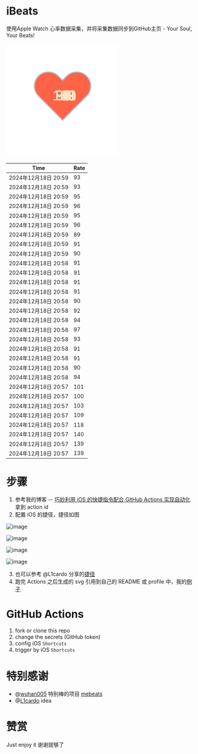 # iBeats
使用Apple Watch 心率数据采集，并将采集数据同步到GitHub主页 - Your Soul, Your Beats!

![](./files/heart.svg)

<!--START_SECTION:my_heart_rate-->
| Time | Rate | 
 | ---- | ---- | 
| 2024年12月18日 20:59 | 93 |
| 2024年12月18日 20:59 | 93 |
| 2024年12月18日 20:59 | 95 |
| 2024年12月18日 20:59 | 96 |
| 2024年12月18日 20:59 | 95 |
| 2024年12月18日 20:59 | 96 |
| 2024年12月18日 20:59 | 89 |
| 2024年12月18日 20:59 | 91 |
| 2024年12月18日 20:59 | 90 |
| 2024年12月18日 20:58 | 91 |
| 2024年12月18日 20:58 | 91 |
| 2024年12月18日 20:58 | 91 |
| 2024年12月18日 20:58 | 91 |
| 2024年12月18日 20:58 | 90 |
| 2024年12月18日 20:58 | 92 |
| 2024年12月18日 20:58 | 94 |
| 2024年12月18日 20:58 | 97 |
| 2024年12月18日 20:58 | 93 |
| 2024年12月18日 20:58 | 91 |
| 2024年12月18日 20:58 | 91 |
| 2024年12月18日 20:58 | 90 |
| 2024年12月18日 20:58 | 94 |
| 2024年12月18日 20:57 | 101 |
| 2024年12月18日 20:57 | 100 |
| 2024年12月18日 20:57 | 103 |
| 2024年12月18日 20:57 | 109 |
| 2024年12月18日 20:57 | 118 |
| 2024年12月18日 20:57 | 140 |
| 2024年12月18日 20:57 | 139 |
| 2024年12月18日 20:57 | 139 |

<!--END_SECTION:my_heart_rate-->

# 步骤
1. 参考我的博客 -- [巧妙利用 iOS 的快捷指令配合 GitHub Actions 实现自动化](https://github.com/yihong0618/gitblog/issues/198) 拿到 action id
2. 配置 iOS 的捷径，捷径如图

![image](https://user-images.githubusercontent.com/15976103/122154218-0db0b480-ce97-11eb-93bb-5aec07c558dc.png)

![image](https://user-images.githubusercontent.com/15976103/122154236-186b4980-ce97-11eb-8e4b-70551a0391ae.png)

![image](https://user-images.githubusercontent.com/15976103/122154268-2d47dd00-ce97-11eb-902e-3acf292265a9.png)

![image](https://user-images.githubusercontent.com/15976103/122174055-fa144680-ceb4-11eb-9be2-3eb83cd516f7.png)

3. 也可以参考 @L1cardo 分享的[捷径](https://www.icloud.com/shortcuts/6ab6047b459c41ad822ad6b94b1c03d4)
4. 跑完 Actions 之后生成的 svg 引用到自己的 README 或 profile 中，我的[例子](https://github.com/yihong0618) 

# GitHub Actions

1. fork or clone this repo
2. change the secrets (GitHub token)
3. config iOS `Shortcuts` 
4. trigger by iOS `Shortcuts`

# 特别感谢
- @[wuhan005](https://github.com/wuhan005) 特别棒的项目 [mebeats](https://github.com/wuhan005/mebeats)
- @[L1cardo](https://github.com/L1cardo) idea

# 赞赏
Just enjoy it
谢谢就够了
